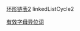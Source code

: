 [环形链表2](https://leetcode-cn.com/problems/linked-list-cycle-ii/)
linkedListCycle2

[有效字母异位词](https://leetcode-cn.com/problems/valid-anagram/submissions/)
